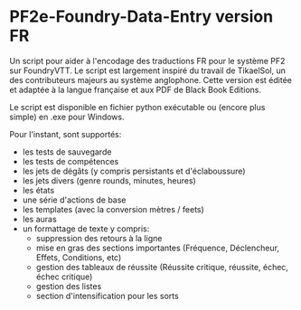 # PF2e-Foundry-Data-Entry version FR

Un script pour aider à l'encodage des traductions FR pour le système PF2 sur FoundryVTT.
Le script est largement inspiré du travail de TikaelSol, un des contributeurs majeurs au système anglophone. Cette version est éditée et adaptée à la langue française et aux PDF de Black Book Editions.

Le script est disponible en fichier python exécutable ou (encore plus simple) en .exe pour Windows.

Pour l'instant, sont supportés:
- les tests de sauvegarde
- les tests de compétences
- les jets de dégâts (y compris persistants et d'éclaboussure)
- les jets divers (genre rounds, minutes, heures)
- les états
- une série d'actions de base
- les templates (avec la conversion mètres / feets)
- les auras
- un formattage de texte y compris:
  - suppression des retours à la ligne
  - mise en gras des sections importantes (Fréquence, Déclencheur, Effets, Conditions, etc)
  - gestion des tableaux de réussite (Réussite critique, réussite, échec, échec critique)
  - gestion des listes
  - section d'intensification pour les sorts
